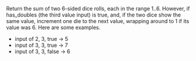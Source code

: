 Return the sum of two 6-sided dice rolls, each in the range 1..6. However, if has_doubles (the third value input) is true, and, if the two dice show the same value, increment one die to the next value, wrapping around to 1 if its value was 6. Here are some examples.

* input of 2, 3, true → 5
* input of 3, 3, true → 7
* input of 3, 3, false → 6